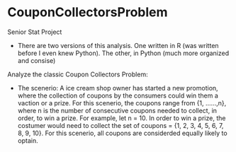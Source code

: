 # CouponCollectorsProblem
Senior Stat Project

 - There are two versions of this analysis. One written in R (was written before I even knew Python). The other, in Python (much more organized and consise)

Analyze the classic Coupon Collectors Problem: 
 - The scenerio: A ice cream shop owner has started a new promotion, where the collection of coupons by the consumers could win them a vaction or a prize. For this scenerio, the coupons range from {1, ......,n}, where n is the number of consecutive coupons needed to collect, in order, to win a prize. For example, let n = 10. In order to win a prize, the costumer would need to collect the 
 set of coupons = {1, 2, 3, 4, 5, 6, 7, 8, 9, 10}. For this scenerio, all coupons are considerded equally likely to optain.